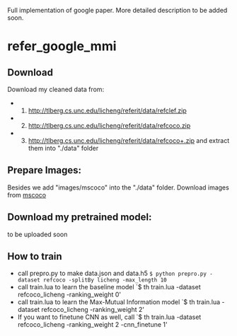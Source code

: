 Full implementation of google paper. More detailed description to be added soon.
# refer_google_mmi

## Download
Download my cleaned data from:
- 1) http://tlberg.cs.unc.edu/licheng/referit/data/refclef.zip
- 2) http://tlberg.cs.unc.edu/licheng/referit/data/refcoco.zip
- 3) http://tlberg.cs.unc.edu/licheng/referit/data/refcoco+.zip
and extract them into "./data" folder

## Prepare Images:
Besides we add "images/mscoco" into the "./data" folder. 
Download images from [mscoco](http://mscoco.org/dataset/#overview)

## Download my pretrained model:
to be uploaded soon

## How to train
- call prepro.py to make data.json and data.h5
`$ python prepro.py -dataset refcoco -splitBy licheng -max_length 10`
- call train.lua to learn the baseline model
`$ th train.lua -dataset refcoco_licheng -ranking_weight 0'
- call train.lua to learn the Max-Mutual Information model
`$ th train.lua -dataset refcoco_licheng -ranking_weight 2'
- If you want to finetune CNN as well, call
`$ th train.lua -dataset refcoco_licheng -ranking_weight 2 -cnn_finetune 1'